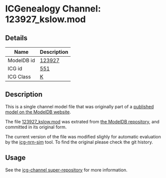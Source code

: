# ICGenealogy Channel: 123927\_kslow.mod

## Details

Name | Description
---- | -----------
ModelDB id | [123927](http://senselab.med.yale.edu/ModelDB/ShowModel.cshtml?model=123927)
ICG id | [551](http://icg.neurotheory.ox.ac.uk/channels/1/551)
ICG Class | [K](http://icg.neurotheory.ox.ac.uk/channels/1)

## Description

This is a single channel model file that was originally part of a [published model on the ModelDB website](http://senselab.med.yale.edu/mModelDB/ShowModel.cshtml?model=123927).


The file [123927\_kslow.mod](123927_kslow.mod) was extrated from [the ModelDB repository](http://senselab.med.yale.edu/ModelDB/ShowModel.cshtml?model=123927), and committed in its original form.

The current version of the file was modified slighly for automatic evaluation by the [icg-nrn-sim](https://github.com/icgenealogy/icg-nrn-sim) tool. To find the original please check the git history.


## Usage

See the [icg-channel super-repository](https://github.com/icgenealogy/icg-channels) for more information.